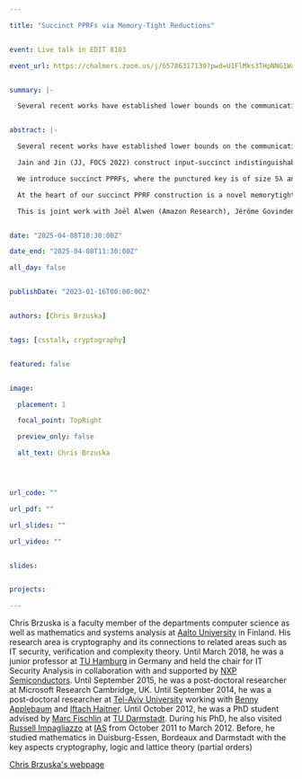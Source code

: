 ```yaml
---

title: "Succinct PPRFs via Memory-Tight Reductions"


event: Live talk in EDIT 8103

event_url: https://chalmers.zoom.us/j/65786317139?pwd=U1FlMks3THpNNG1WaFRJNkJxQXdBQT09


summary: |-

  Several recent works have established lower bounds on the communication cost of secure messaging protocols using only selected primitives. We argue that these bounds no longer apply if succinct noninteractive multi-party key exchange (SMNIKE) exists, a setup-free primitive where no party’s message depends on the number of parties. We introduce succinct PPRFs, where the punctured key is of size 5λ and, in particular, independent of the input size, as long as the punctured point has a short description. We then show how to combine succinct PPRFs with JJ to show that a variant of the Boneh–Zhandry construction is already an SMNIKE.


abstract: |-

  Several recent works have established lower bounds on the communication cost of secure messaging protocols using only selected primitives. We argue that these bounds no longer apply if succinct noninteractive multi-party key exchange (SMNIKE) exists, a setup-free primitive where no party’s message depends on the number of parties. Boneh and Zhandry (CRYPTO 2014) present an iO-based multi-party NIKE construction where the setup (or a special party’s message) depends on the number of parties, and else, messages are short. SMNIKE is a strengthening of their primitive.

  Jain and Jin (JJ, FOCS 2022) construct input-succinct indistinguishability obfuscation (iO) for Turing machines, opening the possibility of SMNIKE via iO. Unfortunately, the keys of known puncturable PRFs (PPRFs) grow with their input length n. For example, the punctured key of the Goldreich–Goldwasser–Micali (GGM) PPRF has size nλ.

  We introduce succinct PPRFs, where the punctured key is of size 5λ and, in particular, independent of the input size, as long as the punctured point has a short description. We then show how to combine succinct PPRFs with JJ to show that a variant of the Boneh–Zhandry construction is already an SMNIKE.

  At the heart of our succinct PPRF construction is a novel memorytight reduction for GGM. While the original GGM reduction requires nq game hops and space λq, our reduction needs 4qn game hops but only 5λ memory, where q is the number of PRF queries. Our proof technique allows to show that GGM is a succinct PPRF, and also that GGM as a (standard) PRF has a memory-tight reduction against adversaries who make non-repeating queries, a restriction that we prove to be inherent.

  This is joint work with Joël Alwen (Amazon Research), Jérôme Govinden (TU Darmstadt), Patrick Harasser (TU Darmstadt) and Stefano Tessaro (U Washington).


date: "2025-04-08T10:30:00Z"

date_end: "2025-04-08T11:30:00Z"

all_day: false


publishDate: "2023-01-16T00:00:00Z"


authors: [Chris Brzuska]


tags: [csstalk, cryptography]


featured: false


image:

  placement: 1

  focal_point: TopRight

  preview_only: false

  alt_text: Chris Brzuska




url_code: ""

url_pdf: ""

url_slides: ""

url_video: ""


slides:


projects:

---
```




Chris Brzuska is a faculty member of the departments computer science as well as mathematics and systems analysis at [Aalto University](http://www.aalto.fi/) in Finland. His research area is cryptography and its connections to related areas such as IT security, verification and complexity theory. Until March 2018, he was a junior professor at [TU Hamburg](http://www.tuhh.de/) in Germany and held the chair for IT Security Analysis in collaboration with and supported by [NXP Semiconductors](http://www.nxp.com/). Until September 2015, he was a post-doctoral researcher at Microsoft Research Cambridge, UK. Until September 2014, he was a post-doctoral researcher at [Tel-Aviv University](http://www.tau.ac.il/) working with [Benny Applebaum](http://www.eng.tau.ac.il/~bennyap/) and [Iftach Haitner](http://www.cs.tau.ac.il/~iftachh/). Until October 2012, he was a PhD student advised by [Marc Fischlin](http://www.fischlin.de/) at [TU Darmstadt](http://www.tu-darmstadt.de/). During his PhD, he also visited [Russell Impagliazzo](http://cseweb.ucsd.edu/~russell/) at [IAS](http://www.ias.edu/) from October 2011 to March 2012. Before, he studied mathematics in Duisburg-Essen, Bordeaux and Darmstadt with the key aspects cryptography, logic and lattice theory (partial orders)


[Chris Brzuska's webpage](https://chrisbrzuska.de/)


